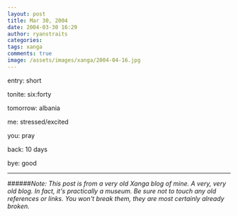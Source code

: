 ```yaml
---
layout: post
title: Mar 30, 2004
date: 2004-03-30 16:29
author: ryanstraits
categories:
tags: xanga
comments: true
image: /assets/images/xanga/2004-04-16.jpg
---
```

entry: short

tonite: six:forty

tomorrow: albania

<!-- break -->

me: stressed/excited

you: pray

back: 10 days

bye: good

---

######*Note: This post is from a very old Xanga blog of mine. A very, very old blog. In fact, it's practically a museum. Be sure not to touch any old references or links. You won't break them, they are most certainly already broken.*